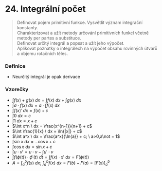 # 24. Integrální počet

> Definovat pojem primitivní funkce. Vysvětlit význam integrační konstanty. \
> Charakterizovat a užít metody určování primitivních funkcí včetně metody per partes a substituce. \
> Definovat určitý integrál a popsat a užít jeho výpočet. \
> Aplikovat poznatky o integrálech na výpočet obsahu rovinných útvarů a objemu rotačních těles.

### Definice

- Neurčitý integrál je opak derivace

### Vzorečky

- $\int f(x) + g(x) \ dx = \int f(x) \ dx + \int g(x) \ dx$
- $\int a \cdot f(x) \ dx = a \cdot \int f(x) \ dx$
- $\int f(x)' \ dx = f(x) + c$
- $\int 0 \ dx = c$
- $\int 1 \ dx = x + c$
- $\int x^n \ dx = \frac{x^{n-1}}{n+1} + c$
- $\int \frac{1}{x} \ dx = \ln{|x|} + c$
- $\int a^x \ dx = \frac{a^x}{\ln{a}} + c; \ a>0,a\not = 1$
- $\int sin \ x \ dx = -\cos{x} +c$
- $\int \cos{x} \ dx = \sin{x} +c$
- $\int u \cdot v' = u \cdot v - \int u' \cdot v$
- $\int f(\phi(t))\cdot \phi ' (t) \ dt = \int f(x) \cdot x' \ dx = F(\phi (t))$
- $A = \int^b_a{f(x)\ dx}$; $\int^b_a{f(x)\ dx} = F(b) - F(a) = [F(x)]^b_a$
